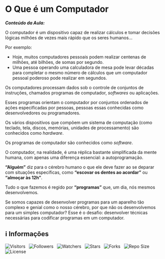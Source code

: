 <!-- Título -->
# O Que é um Computador

***Conteúdo da Aula:***

O computador é um dispositivo capaz de realizar cálculos e tomar decisões lógicas milhões de vezes mais rápido que os seres humanos...

Por exemplo:

* Hoje, muitos computadores pessoais podem realizar centenas de milhões, até bilhões, de somas por segundo.
* Uma pessoa operando uma calculadora de mesa pode levar décadas para completar o mesmo número de cálculos que um computador pessoal poderoso pode realizar em segundos.

Os computadores processam dados sob o controle de conjuntos de instruções, chamados programas de computador, *softwares* ou aplicações.

Esses programas orientam o computador por conjuntos ordenados de ações especificadas por pessoas, pessoas essas conhecidas como desenvolvedores ou programadores.

Os vários dispositivos que compõem um sistema de computação (como teclado, tela, discos, memórias, unidades de processamento) são conhecidos como *hardware*.

Os programas de computador são conhecidos como *software*.

O computador, na realidade, é uma réplica bastante simplificada da mente humana, com apenas uma diferença essencial: a autoprogramação.

**“Alguém”** diz para o cérebro humano o que ele deve fazer ao se deparar com situações específicas, como **“escovar os dentes ao acordar”** ou **“almoçar às 12h”**.

Tudo o que fazemos é regido por **“programas”** que, um dia, nós mesmos desenvolvemos.

Se somos capazes de desenvolver programas para um aparelho tão complexo e genial como o nosso cérebro, por que não os desenvolvemos para um simples computador? Esse é o desafio: desenvolver técnicas necessárias para codificar programas em um computador.

<!-- Informações -->
## &#8505; Informações

![Visitors](https://api.visitorbadge.io/api/visitors?path=Devsgeeknerd%2Fcla-o-que-um-com-int-log-par-pro-com-bas&label=Visitantes&labelColor=%23700070&labelStyle=none&countColor=%23000fff&style=plastic&color=%23ffffff "Total de Visitante")
&nbsp;
![Followers](https://img.shields.io/github/followers/Devsgeeknerd?style=p&label=Seguidores&labelColor=800080&color=000fff "Total de Seguidores")
&nbsp;
![Watchers](https://img.shields.io/github/watchers/Devsgeeknerd/cla-o-que-um-com-int-log-par-pro-com-bas?style=p&label=Observadores&labelColor=800080&color=000fff "Total de Observadores")
&nbsp;
![Stars](https://img.shields.io/github/stars/Devsgeeknerd/cla-o-que-um-com-int-log-par-pro-com-bas?style=p&label=Estrelas&labelColor=800080&color=000fff "Total de Estrelas")
&nbsp;
![Forks](https://img.shields.io/github/forks/Devsgeeknerd/cla-o-que-um-com-int-log-par-pro-com-bas?style=p&label=Bifurcações&labelColor=800080&color=000fff "Total de Bifurcações")
&nbsp;
![Repo Size](https://img.shields.io/github/repo-size/Devsgeeknerd/cla-o-que-um-com-int-log-par-pro-com-bas?style=p&label=Tamanho&labelColor=800080&color=000fff "Tamanho do Repositório")
&nbsp;
![License](https://img.shields.io/github/license/Devsgeeknerd/cla-o-que-um-com-int-log-par-pro-com-bas?style=p&label=Licença&labelColor=800080&color=000fff "Licença do Repositório")
